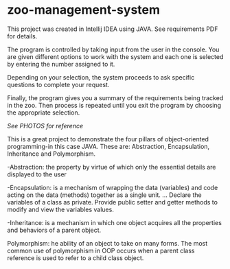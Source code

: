 # zoo-management-system



This project was created in Intellij IDEA using JAVA. 
See requirements PDF for details. 

The program is controlled by taking input from the user in the console. 
You are given different options to work with the system and each one is selected by entering the number assigned to it.
 
Depending on your selection, the system proceeds to ask specific questions to complete your request. 

Finally, the program gives you a summary of the requirements being tracked in the zoo. Then process is repeated until you exit the program by choosing the appropriate selection.


*See PHOTOS for reference*


This is a great project to demonstrate the four pillars of object-oriented programming-in this case JAVA. These are: Abstraction, Encapsulation, Inheritance and 
Polymorphism. 



-Abstraction: the property by virtue of which only the essential details are displayed to the user

-Encapsulation: is a mechanism of wrapping the data (variables) and code acting on the data (methods) together as a single unit. ... Declare the variables of a class as private. Provide public setter and getter methods to modify and view the variables values.

-Inheritance: is a mechanism in which one object acquires all the properties and behaviors of a parent object.

Polymorphism: he ability of an object to take on many forms. The most common use of polymorphism in OOP occurs when a parent class reference is used to refer to a child class object.



